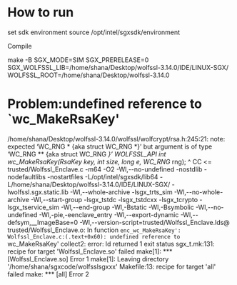 # How to run

set sdk environment
source /opt/intel/sgxsdk/environment


Compile

make -B SGX_MODE=SIM SGX_PRERELEASE=0 SGX_WOLFSSL_LIB=/home/shana/Desktop/wolfssl-3.14.0/IDE/LINUX-SGX/ WOLFSSL_ROOT=/home/shana/Desktop/wolfssl-3.14.0 

# Problem:undefined reference to `wc_MakeRsaKey'

/home/shana/Desktop/wolfssl-3.14.0/wolfssl/wolfcrypt/rsa.h:245:21: note: expected ‘WC_RNG * {aka struct WC_RNG *}’ but argument is of type ‘WC_RNG ** {aka struct WC_RNG **}’
     WOLFSSL_API int wc_MakeRsaKey(RsaKey* key, int size, long e, WC_RNG* rng);
                     ^
CC  <=  trusted/Wolfssl_Enclave.c
-m64 -O2 -Wl,--no-undefined -nostdlib -nodefaultlibs -nostartfiles -L/opt/intel/sgxsdk/lib64 -L/home/shana/Desktop/wolfssl-3.14.0/IDE/LINUX-SGX/ -lwolfssl.sgx.static.lib -Wl,--whole-archive -lsgx_trts_sim -Wl,--no-whole-archive -Wl,--start-group -lsgx_tstdc -lsgx_tstdcxx -lsgx_tcrypto -lsgx_tservice_sim -Wl,--end-group -Wl,-Bstatic -Wl,-Bsymbolic -Wl,--no-undefined -Wl,-pie,-eenclave_entry -Wl,--export-dynamic -Wl,--defsym,__ImageBase=0 -Wl,--version-script=trusted/Wolfssl_Enclave.lds@
trusted/Wolfssl_Enclave.o: In function `enc_wc_MakeRsaKey':
Wolfssl_Enclave.c:(.text+0x60): undefined reference to `wc_MakeRsaKey'
collect2: error: ld returned 1 exit status
sgx_t.mk:131: recipe for target 'Wolfssl_Enclave.so' failed
make[1]: *** [Wolfssl_Enclave.so] Error 1
make[1]: Leaving directory '/home/shana/sgxcode/wolfsslsgxxx'
Makefile:13: recipe for target 'all' failed
make: *** [all] Error 2

